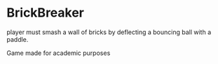 # BrickBreaker
player must smash a wall of bricks by deflecting a bouncing ball with a paddle.

Game made for academic purposes
